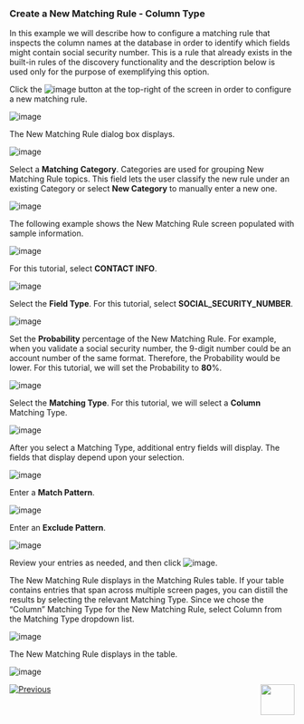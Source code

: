 ### Create a New Matching Rule - Column Type

In this example we will describe how to configure a matching rule that inspects the column names at the database in order to identify which fields might contain social security number. This is a rule that already exists in the built-in rules of the discovery functionality and the description below is used only for the purpose of exemplifying this option. 

Click the ![image](../images/ICON_NewMatchingRule.jpg) button at the top-right of the screen in order to configure a new matching rule. 

![image](../images/07_12_Discovery_RulesTab_Callout.jpg)

The New Matching Rule dialog box displays. 

![image](../images/07_1_Discovery_NewMatchingRule.jpg)

Select a **Matching** **Category**. Categories are used for grouping New Matching Rule topics. This field lets the user classify the new rule under an existing Category or select **New Category** to manually enter a new one.

![image](../images/07_4_Discovery_NewMatchingRule2.jpg)

The following example shows the New Matching Rule screen populated with sample information.

![image](../images/07_11_Discovery_NewMatchingRule9.jpg)

For this tutorial, select **CONTACT INFO**.

![image](../images/07_4_Discovery_NewMatchingRule2.jpg)

Select the **Field Type**. For this tutorial, select **SOCIAL_SECURITY_NUMBER**. 

![image](../images/07_5_Discovery_NewMatchingRule3.jpg)

Set the **Probability** percentage of the New Matching Rule. For example, when you validate a social security number, the 9-digit number could be an account number of the same format. Therefore, the Probability would be lower. For this tutorial, we will set the Probability to **80**%. 

![image](../images/07_6_Discovery_NewMatchingRule4.jpg)

Select the **Matching Type**. For this tutorial, we will select a **Column** Matching Type. 

![image](../images/07_7_Discovery_NewMatchingRule5.jpg)

After you select a Matching Type, additional entry fields will display. The fields that display depend upon your selection. 

![image](../images/07_8_Discovery_NewMatchingRule6.jpg)

Enter a **Match Pattern**.

![image](../images/07_9_Discovery_NewMatchingRule7.jpg)

Enter an **Exclude Pattern**.

![image](../images/07_11_Discovery_NewMatchingRule9.jpg)

Review your entries as needed, and then click ![image](../images/08_ICON_Save.jpg).

The New Matching Rule displays in the Matching Rules table. If your table contains entries that span across multiple screen pages, you can distill the results by selecting the relevant Matching Type. Since we chose the “Column” Matching Type for the New Matching Rule, select Column from the Matching Type dropdown list.

![image](../images/07_2_Discovery_NewMatchingRule10.jpg)

The New Matching Rule displays in the table.

![image](../images/07_3_Discovery_NewMatchingRule11_Callout.jpg)



[![Previous](../images/Previous.png)]( 03_03_01_Discovery_NewMatchingRule_Landing.md)[<img align="right" width="60" height="54" src="../images/Next.png">](03_03_03_Discovery_NewMatchingRule_Data.md)
